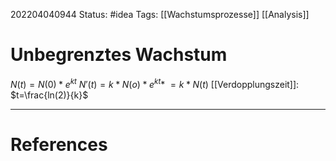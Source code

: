 202204040944
Status: #idea
Tags: [[Wachstumsprozesse]] [[Analysis]]

# Unbegrenztes Wachstum
$N(t)=N(0)*e^{kt}$
$N'(t)= k*N(o)*e^{kt}*$
 	$= k*N(t)$
[[Verdopplungszeit]]:
$t=\frac{ln(2)}{k}$
___
# References
